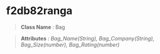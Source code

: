 
# f2db82ranga

> __Class Name__ : Bag

> __Attributes__ : *Bag_Name(String), Bag_Company(String), Bag_Size(number), Bag_Rating(number)*
